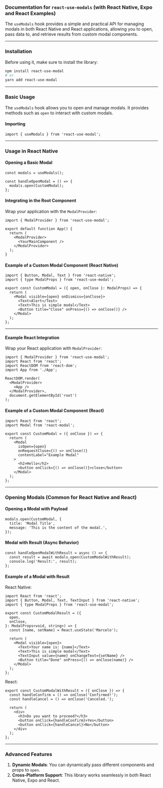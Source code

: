 ### Documentation for `react-use-modals` (with React Native, Expo and React Examples)

The `useModals` hook provides a simple and practical API for managing modals in both React Native and React applications, allowing you to open, pass data to, and retrieve results from custom modal components.

---

### Installation

Before using it, make sure to install the library:

```bash
npm install react-use-modal
# or
yarn add react-use-modal
```

---

### Basic Usage

The `useModals` hook allows you to open and manage modals. It provides methods such as `open` to interact with custom modals.

#### Importing

```tsx
import { useModals } from 'react-use-modal';
```

---

### Usage in **React Native**

#### Opening a Basic Modal

```tsx
const modals = useModals();

const handleOpenModal = () => {
  modals.open(CustomModal);
};
```

#### Integrating in the Root Component

Wrap your application with the `ModalProvider`:

```tsx
import { ModalProvider } from 'react-use-modal';

export default function App() {
  return (
    <ModalProvider>
      <YourMainComponent />
    </ModalProvider>
  );
}
```

#### Example of a Custom Modal Component (React Native)

```tsx
import { Button, Modal, Text } from 'react-native';
import { type ModalProps } from 'react-use-modal';

export const CustomModal = ({ open, onClose }: ModalProps) => {
  return (
    <Modal visible={open} onDismiss={onClose}>
      <Text>Alert</Text>
      <Text>This is simple modal</Text>
      <Button title="Close" onPress={() => onClose()} />
    </Modal>
  );
};
```

---

#### Example React Integration

Wrap your React application with `ModalProvider`:

```tsx
import { ModalProvider } from 'react-use-modal';
import React from 'react';
import ReactDOM from 'react-dom';
import App from './App';

ReactDOM.render(
  <ModalProvider>
    <App />
  </ModalProvider>,
  document.getElementById('root')
);
```

#### Example of a Custom Modal Component (React)

```tsx
import React from 'react';
import Modal from 'react-modal';

export const CustomModal = ({ onClose }) => {
  return (
    <Modal
      isOpen={open}
      onRequestClose={() => onClose()}
      contentLabel="Example Modal"
    >
      <h2>Hello</h2>
      <button onClick={() => onClose()}>close</button>
    </Modal>
  );
};
```

---

### Opening Modals (Common for React Native and React)

#### Opening a Modal with Payload

```tsx
modals.open(CustomModal, {
  title: 'Modal Title',
  message: 'This is the content of the modal.',
});
```

#### Modal with Result (Async Behavior)

```tsx
const handleOpenModalWithResult = async () => {
  const result = await modals.open(CustomModalWithResult);
  console.log('Result:', result);
};
```

#### Example of a Modal with Result

React Native:

```tsx
import React from 'react';
import { Button, Modal, Text, TextInput } from 'react-native';
import { type ModalProps } from 'react-use-modal';

export const CustomModalResult = ({
  open,
  onClose,
}: ModalProps<void, string>) => {
  const [name, setName] = React.useState('Marcelo');

  return (
    <Modal visible={open}>
      <Text>Your name is: {name}</Text>
      <Text>This is simple modal</Text>
      <TextInput value={name} onChangeText={setName} />
      <Button title="Done" onPress={() => onClose(name)} />
    </Modal>
  );
};
```

React:

```tsx
export const CustomModalWithResult = ({ onClose }) => {
  const handleConfirm = () => onClose('Confirmed!');
  const handleCancel = () => onClose('Canceled.');

  return (
    <div>
      <h3>Do you want to proceed?</h3>
      <button onClick={handleConfirm}>Yes</button>
      <button onClick={handleCancel}>No</button>
    </div>
  );
};
```

---

### Advanced Features

1. **Dynamic Modals**: You can dynamically pass different components and props to `open`.
2. **Cross-Platform Support**: This library works seamlessly in both React Native, Expo and React.
